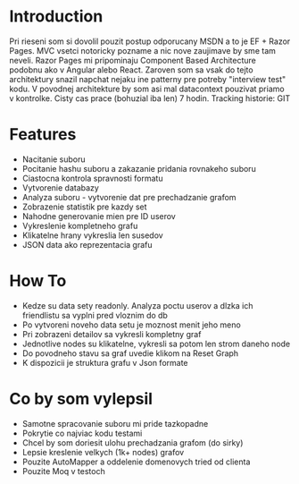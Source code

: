 # Introduction 
Pri rieseni som si dovolil pouzit postup odporucany MSDN a to je EF + Razor Pages. MVC vsetci notoricky pozname a nic nove zaujimave by sme tam neveli. Razor Pages mi pripominaju Component Based Architecture podobnu ako v Angular alebo React. Zaroven som sa vsak do tejto architektury snazil napchat nejaku ine patterny pre potreby "interview test" kodu. V povodnej architekture by som asi mal datacontext pouzivat priamo v kontrolke. Cisty cas prace (bohuzial iba len) 7 hodin. Tracking historie: GIT

# Features
* Nacitanie suboru
* Pocitanie hashu suboru a zakazanie pridania rovnakeho suboru
* Ciastocna kontrola spravnosti formatu
* Vytvorenie databazy
* Analyza suboru - vytvorenie dat pre prechadzanie grafom
* Zobrazenie statistik pre kazdy set
* Nahodne generovanie mien pre ID userov
* Vykreslenie kompletneho grafu
* Klikatelne hrany vykreslia len susedov
* JSON data ako reprezentacia grafu

# How To
* Kedze su data sety readonly. Analyza poctu userov a dlzka ich friendlistu sa vyplni pred vloznim do db
* Po vytvoreni noveho data setu je moznost menit jeho meno
* Pri zobrazeni detailov sa vykresli kompletny graf
* Jednotlive nodes su klikatelne, vykresli sa potom len strom daneho node
* Do povodneho stavu sa graf uvedie klikom na Reset Graph
* K dispozicii je struktura grafu v Json formate

# Co by som vylepsil
* Samotne spracovanie suboru mi pride tazkopadne
* Pokrytie co najviac kodu testami
* Chcel by som doriesit ulohu prechadzania grafom (do sirky)
* Lepsie kreslenie velkych (1k+ nodes) grafov
* Pouzite AutoMapper a oddelenie domenovych tried od clienta
* Pouzite Moq v testoch
